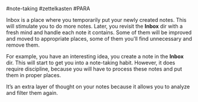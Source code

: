 #note-taking #zettelkasten #PARA

Inbox is a place where you temporarily put your newly created notes.
This will stimulate you to do more notes.
Later, you revisit the **Inbox** dir with a fresh mind and handle each note it contains.
Some of them will be improved and moved to appropriate places, some of them you'll find unnecessary and remove them.

For example, you have an interesting idea, you create a note in the **Inbox** dir.
This will start to get you into a note-taking habit.
However, it does require discipline, because you will have to process these notes and put them in proper places.

It’s an extra layer of thought on your notes because it allows you to analyze and filter them again.
